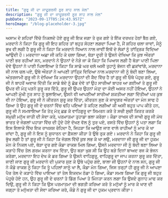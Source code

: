 ```yaml
---
title: "ਗੁਰੂ ਜੀ ਦਾ ਜਾਦੂਗਰਨੀ ਨੂਰ ਸਾਹ ਨਾਲ ਮੇਲ"
description: "ਗੁਰੂ ਜੀ ਦਾ ਜਾਦੂਗਰਨੀ ਨੂਰ ਸਾਹ ਨਾਲ ਮੇਲ"
pubDate: "2023-09-17T05:24:43.957Z"
heroImage: "/blog-placeholder-3.jpg"
---
```


ਅਸਾਮ ਦੇ ਸ਼ਹਿਰਾਂ ਵਿੱਚੋ ਨਿਕਲਦੇ ਹੋਏ ਗੁਰੂ ਜੀ ਇਕ ਜਗਾ ਤੇ ਰੁਕ ਗਏ ਤੇ ਇੱਕ ਦਰਖਤ ਹੇਠਾਂ ਬੈਠ ਗਏ, ਮਰਦਾਨੇ  ਨੇ ਕਿਹਾ ਕਿ ਗੁਰੂ ਜੀ ਇਹ ਸ਼ਹਿਰ ਤਾਂ  ਬਹੁਤ ਸੋਹਣਾ ਲਗਦਾ ਪਿਆ ਹੈ, ਮੈਂ ਸ਼ਹਿਰ ਚਲਾ ਜਾਵਾਂ, ਮੈਨੂੰ ਭੁਖ ਵੀ ਲਗੀ ਹੈ ਗੁਰੂ ਜੀ ਨੇ ਕਿਹਾ ਕਿ ਮਰਦਾਨੇ ਧਿਆਨ ਨਾਲ ਜਾਵੀਂ ਇਥੋਂ ਦੇ ਲੋਕਾਂ ਨੂੰ ਤਾਂਤ੍ਰਿਕ ਵਿਦਿਆ ਆਂਉਦੀ ਹੌ। ਮਰਦਾਨਾ ਅਛਾ ਜੀ ਕਹਿ ਕੇ ਚਲਾ ਗਿਆ, ਥੋੜਾ ਦੂਰੀ ਤੇ ਉਸਨੇ ਦੇਖਿਆ ਕਿ ਕੁਝ ਔਰਤਾਂ ਪਾਣੀ ਭਰ ਰਹੀਆਂ ਸਨ, ਮਰਦਾਨੇ ਨੇ ਉਹਨਾਂ ਦੇ ਨੇੜੇ ਜਾ ਕੇ ਕਿਹਾ ਕਿ ਪਿਆਸ ਲਗੀ ਹੈ ਥੋੜਾ ਪਾਣੀ ਪਿਲਾ ਦੇਵੋ ਉਹਨਾਂ ਨੇ ਪਾਣੀ ਪਿਲਾਇਆ ਤੇ ਕਿਹਾ ਕਿ ਸਾਡੇ ਘਰ ਚਲੋ ਅਸੀ ਤੁਹਾਨੂੰ ਭੋਜਨ ਵੀ ਛਕਾਂਵਾਂਗੇ, ਮਰਦਾਨਾ ਜੀ ਨਾਲ ਚਲ ਪਏ, ਉਥੇ ਔਰਤਾਂ ਨੇ ਆਪਣੀ ਤਾਂਤਿ੍ਕ ਵਿਦਿਆ ਨਾਲ ਮਰਦਾਨਾ ਜੀ ਨੂੰ ਬੰਦੀ ਬਣਾ ਲਿਆ, ਅੰਤਰਜਾਮੀ ਗੁਰੂ ਜੀ ਨੇ ਦੇਖਿਆ ਕਿ ਮਰਦਾਨਾ ਉਹਨਾਂ ਦੀ ਕੈਦ ਵਿੱਚ ਹੈ ਤਾਂ ਗੁਰੂ ਜੀ ਓਥੇ ਪੰਹੁਚ ਗਏ, ਗੁਰੂ ਜੀ ਨੇ ਬਾਹਰੋਂ ਅਵਾਜ਼ ਦਿੱਤੀ ਕਿ ਸਾਡੇ ਬੰਦੇ ਨੂੰ ਛੱਡ ਦੇਵੋ ਤਾਂ ਉਹ ਸਾਰੀਆਂ ਬਾਹਰ ਆ ਗਈਆਂ ਤੇ ਗੁਰੂ ਜੀ ਉਪਰ ਵੀ ਮੰਤ੍ ਪੜਨੇ ਸ਼ੁਰੂ ਕਰ ਦਿੱਤੇ, ਗੁਰੂ ਜੀ ਉਪਰ ਉਹਨਾਂ ਮੰਤਾ੍ ਦਾ ਕੋਈ ਅਸਰ ਨਹੀਂ ਹੋਇਆ, ਉਹਨਾਂ ਨੇ ਆਪਣੀ ਮੁੱਖੀ ਨੂਰ ਸਾਹ ਨੂੰ ਬੁਲਾਇਆ, ਉਸਨੇ ਵੀ ਆਪਣੀਆਂ ਸਾਰੀਆਂ ਸ਼ਕਤੀਆ ਲਗਾ ਦਿੱਤੀਆਂ ਪਰ ਕੁਝ ਵੀ ਨਾ ਹੋਇਆ, ਗੁਰੂ ਜੀ ਨੇ ਕੀਰਤਨ ਸ਼ੁਰੂ ਕਰ ਦਿੱਤਾ, ਕੀਰਤਨ ਸੁਣ ਕੇ ਜਾਦੂਗਰ ਔਰਤਾਂ ਦਾ ਮੰਨ ਸਾਫ ਹੋ ਗਿਆ ਤੇ ਉਹ ਗੁਰੂ ਜੀ ਦੇ ਚਰਨਾਂ ਵਿੱਚ ਢਹਿ ਪਇਆਂ ਤੇ ਕਹਿਣ ਲਗੀਆਂ ਕੀ ਅਸੀ ਬਹੁਤ ਪਾਪ ਕੀਤੇ ਹਨ, ਗੁਰੂ ਜੀ ਨੇ ਸਮਝਾਇਆ ਕਿ ਤੰਤ੍ ਮੰਤ੍ ਛਡ ਕੇ ਵਾਹਿਗੁਰੂ ਦਾ ਸਿਮਰਨ ਕਰੋ ਤੇ ਸਚੀ ਸੁਚੀ ਕਿਰਤ ਕਰਕੇ ਸਮੁਚੀ ਮਨੁੱਖ ਜਾਤੀ ਦੀ ਸੇਵਾ ਕਰੋ, ਪਰਮਾਤਮਾ ਤੁਹਾਡਾ ਭਲਾ ਕਰੇਗਾ।
ਕੌਡਾ ਰਾਖਸ ਦੀ ਸਾਖੀ
ਗੁਰੂ ਜੀ ਮੱਧ ਭਾਰਤ  ਦੇ ਜੰਗਲਾਂ ਪਹਾੜਾ ਵਿੱਚ ਦੀ ਹੁੰਦੇ ਹੋਏ ਦੱਖਣ ਵੱਲ ਨੂੰ ਤੁਰ ਪਏ, ਰਸਤੇ ਵਿੱਚ ਉਹਨਾਂ ਨੂੰ ਪਤਾ ਲਗਾ ਕਿ ਇਸ ਇਲਾਕੇ ਵਿੱਚ ਇਕ ਰਾਖਸ਼ਸ਼ ਰੰਹਿਦਾ ਹੈ, ਜਿਹੜਾ ਕਿ ਆਉਣ ਜਾਣ ਵਾਲੇ ਰਾਹੀਆਂ ਨੂੰ ਮਾਰ ਕੇ ਖਾ ਜਾਂਦਾ ਹੈ, ਗੁਰੂ ਜੀ ਨੇ ਇਸ ਨੂੰ ਸੁਧਾਰਨ ਦਾ ਫ਼ੈਸਲਾ ਕੀਤਾ ਤੇ ਉਥੇ ਰੁਕ ਗਏ। 
ਮਰਦਾਨੇ ਨੇ ਕਿਹਾ ਕਿ ਗੁਰੂ ਜੀ ਭੁੱਖ ਲਗੀ ਹੈ ਤਾਂ ਗੁਰੂ ਜੀ ਨੇ ਕਿਹਾ ਕਿ ਜੰਗਲ ਵਿੱਚੋਂ ਕੁਝ ਲਭ ਕੇ ਖਾ ਲਉ, ਮਰਦਾਨਾ ਜੀ ਗੁਰੂ ਜੀ ਦਾ ਹੁਕਮ ਮੰਨ ਕੇ ਨਿਕਲ ਪਏ, ਥੋੜਾ ਦੂਰ ਗਏ ਕੌਡਾ ਰਾਕਸ਼ ਮਿਲ ਗਿਆ, ਉਸਨੇ ਮਰਦਾਨਾ ਜੀ ਨੂੰ ਬੰਦੀ ਬਣਾ ਲਿਆ ਤੇ ਕੜਾਹੇ ਵਿੱਚ ਤੇਲ ਗਰਮ ਕਰਨਾ ਰਖ ਦਿੱਤਾ, ਉਹ ਬੜਾ ਖੁਸ਼ ਸੀ ਕਿ ਉਹ ਬੜੇ ਦਿਨਾਂ ਬਾਅਦ ਰਜ ਕੇ ਭੋਜਨ ਕਰੇਗਾ, ਮਰਦਾਨਾ ਇਹ ਦੇਖ ਕੇ ਡਰ ਗਿਆ ਤੇ ਉਸਨੇ ਵਾਹਿਗੁਰੂ, ਵਾਹਿਗੁਰੂ ਦਾ ਜਾਪ ਕਰਨਾ ਸ਼ੁਰੂ ਕਰ ਦਿੱਤਾ, ਜਾਣੀ ਜਾਣ ਗੁਰੂ ਜੀ ਮਰਦਾਨੇ ਦੀ ਪੁਕਾਰ ਸੁਣ ਕੇ ਉਥੇ ਪਹੁੰਚ ਗਏ, ਬਾਲਾ ਜੀ ਉਹਨਾਂ ਦੇ ਨਾਲ ਸਨ, ਗੁਰੂ ਜੀ ਨੇ ਕੌਡੇ ਰਾਕਸ਼ ਨੂੰ ਕਿਹਾ ਕਿ ਤੂੰ ਪਹਿਲਾਂ ਸਾਨੂੰ ਖਾ ਲੈ, ਕੌਡਾ ਮੰਨ ਗਿਆ, ਜਿਸ ਤਰ੍ਹਾਂ ਹੀ ਗੁਰੂ ਜੀ ਨੇ ਆਪਣਾ ਪੈਰ ਤੇਲ ਦੇ ਕੜਾਹੇ ਵਿੱਚ ਪਾਇਆ ਤਾਂ ਤੇਲ ਇਕਦਮ ਠੰਡਾ ਹੋ ਗਿਆ, ਕੌਡਾ ਸਮਝ ਗਿਆ ਕਿ ਗੁਰੂ ਜੀ ਬਹੁਤ ਪੰਹੁਚੇ ਹੋਏ ਹਨ, ਉਹ ਗੁਰੂ ਜੀ ਦੇ ਚਰਨਾਂ ਤੇ ਡਿੱਗ ਪਿਆ ਤੇ ਮਿੰਨਤਾ ਕਰਨ ਲਗਾ ਕਿ ਉਸਦੇ ਗੁਨਾਹ ਮਾਫ ਕਰ ਦਿਉ, ਗੁਰੂ ਜੀ ਨੇ ਕਿਹਾ ਕਿ ਉਸ ਪਰਮਾਤਮਾ ਦੀ ਭਗਤੀ ਕਰਿਆ ਕਰੋ ਤੇ ਮਨੁੱਖਾਂ ਨੂੰ ਮਾਰ ਕੇ ਖਾਣ ਦੀ ਜਗ੍ਹਾ ਤੇ ਮਨੁੱਖਤਾ ਦੀ ਸੇਵਾ ਕਰਿਆ ਕਰੋ, ਕੌਡੇ ਨੇ ਗੁਰੂ ਜੀ ਦਾ ਹੁਕਮ ਪ੍ਰਵਾਨ ਕੀਤਾ।

